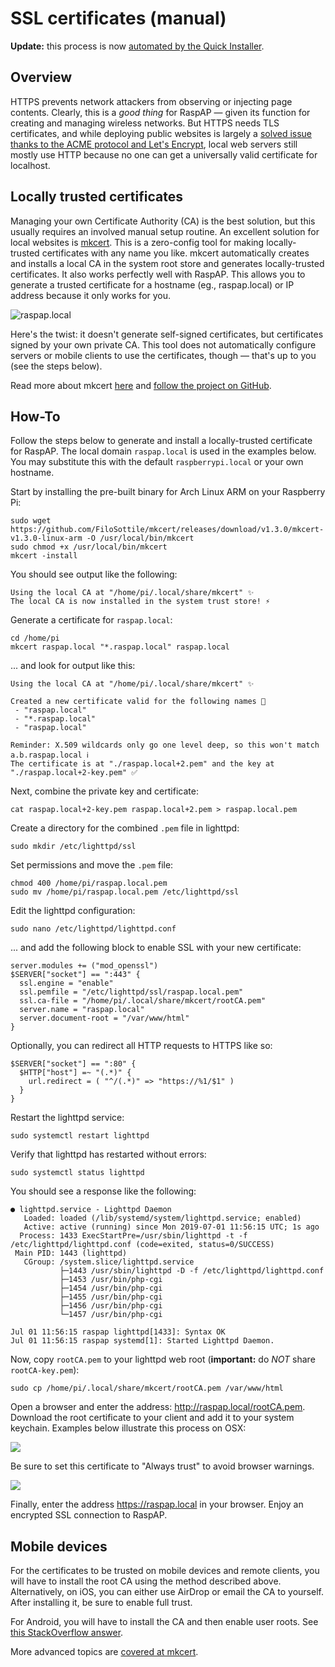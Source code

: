 # SSL certificates (manual)

**Update:** this process is now [automated by the Quick Installer](/ssl-quick/).

## Overview
HTTPS prevents network attackers from observing or injecting page contents. Clearly, this is a _good thing_ for RaspAP — given its function for creating and managing wireless networks. But HTTPS needs TLS certificates, and while deploying public websites is largely a [solved issue thanks to the ACME protocol and Let's Encrypt](https://www.leebutterman.com/2019/08/05/analyzing-hundreds-of-millions-of-ssl-connections.html), local web servers still mostly use HTTP because no one can get a universally valid certificate for localhost.

## Locally trusted certificates 
Managing your own Certificate Authority (CA) is the best solution, but this usually requires an involved manual setup routine. An excellent solution for local websites is [mkcert](https://github.com/FiloSottile/mkcert). This is a zero-config tool for making locally-trusted certificates with any name you like. mkcert automatically creates and installs a local CA in the system root store and generates locally-trusted certificates. It also works perfectly well with RaspAP. This allows you to generate a trusted certificate for a hostname (eg., raspap.local) or IP address because it only works for you. 

![raspap.local](https://i.imgur.com/kQoeh0S.png)

Here's the twist: it doesn't generate self-signed certificates, but certificates signed by your own private CA. This tool does not automatically configure servers or mobile clients to use the certificates, though — that's up to you (see the steps below).

Read more about mkcert [here](https://blog.filippo.io/mkcert-valid-https-certificates-for-localhost/) and [follow the project on GitHub](https://github.com/FiloSottile/mkcert).

## How-To
Follow the steps below to generate and install a locally-trusted certificate for RaspAP. The local domain `raspap.local` is used in the examples below. You may substitute this with the default `raspberrypi.local` or your own hostname. 

Start by installing the pre-built binary for Arch Linux ARM on your Raspberry Pi:
```
sudo wget https://github.com/FiloSottile/mkcert/releases/download/v1.3.0/mkcert-v1.3.0-linux-arm -O /usr/local/bin/mkcert
sudo chmod +x /usr/local/bin/mkcert
mkcert -install
```
You should see output like the following:
```
Using the local CA at "/home/pi/.local/share/mkcert" ✨
The local CA is now installed in the system trust store! ⚡️
```
Generate a certificate for `raspap.local`:
```
cd /home/pi
mkcert raspap.local "*.raspap.local" raspap.local
```
... and look for output like this:
```
Using the local CA at "/home/pi/.local/share/mkcert" ✨

Created a new certificate valid for the following names 📜
 - "raspap.local"
 - "*.raspap.local"
 - "raspap.local"

Reminder: X.509 wildcards only go one level deep, so this won't match a.b.raspap.local ℹ️
The certificate is at "./raspap.local+2.pem" and the key at "./raspap.local+2-key.pem" ✅
```
Next, combine the private key and certificate:
```
cat raspap.local+2-key.pem raspap.local+2.pem > raspap.local.pem
```
Create a directory for the combined `.pem` file in lighttpd:
```
sudo mkdir /etc/lighttpd/ssl
```
Set permissions and move the `.pem` file:
```
chmod 400 /home/pi/raspap.local.pem
sudo mv /home/pi/raspap.local.pem /etc/lighttpd/ssl
```
Edit the lighttpd configuration:
```
sudo nano /etc/lighttpd/lighttpd.conf
```
... and add the following block to enable SSL with your new certificate:
```
server.modules += ("mod_openssl")
$SERVER["socket"] == ":443" {
  ssl.engine = "enable"
  ssl.pemfile = "/etc/lighttpd/ssl/raspap.local.pem"
  ssl.ca-file = "/home/pi/.local/share/mkcert/rootCA.pem"
  server.name = "raspap.local"
  server.document-root = "/var/www/html"
}
```

Optionally, you can redirect all HTTP requests to HTTPS like so:
```
$SERVER["socket"] == ":80" {
  $HTTP["host"] =~ "(.*)" {
    url.redirect = ( "^/(.*)" => "https://%1/$1" )
  }
}
```

Restart the lighttpd service:
```
sudo systemctl restart lighttpd
```
Verify that lighttpd has restarted without errors:
```
sudo systemctl status lighttpd
```
You should see a response like the following:
```
● lighttpd.service - Lighttpd Daemon
   Loaded: loaded (/lib/systemd/system/lighttpd.service; enabled)
   Active: active (running) since Mon 2019-07-01 11:56:15 UTC; 1s ago
  Process: 1433 ExecStartPre=/usr/sbin/lighttpd -t -f /etc/lighttpd/lighttpd.conf (code=exited, status=0/SUCCESS)
 Main PID: 1443 (lighttpd)
   CGroup: /system.slice/lighttpd.service
           ├─1443 /usr/sbin/lighttpd -D -f /etc/lighttpd/lighttpd.conf
           ├─1453 /usr/bin/php-cgi
           ├─1454 /usr/bin/php-cgi
           ├─1455 /usr/bin/php-cgi
           ├─1456 /usr/bin/php-cgi
           └─1457 /usr/bin/php-cgi

Jul 01 11:56:15 raspap lighttpd[1433]: Syntax OK
Jul 01 11:56:15 raspap systemd[1]: Started Lighttpd Daemon.
```
Now, copy `rootCA.pem` to your lighttpd web root (**important:** do *NOT* share `rootCA-key.pem`):
```
sudo cp /home/pi/.local/share/mkcert/rootCA.pem /var/www/html
```
Open a browser and enter the address: http://raspap.local/rootCA.pem. Download the root certificate to your client and add it to your system keychain. Examples below illustrate this process on OSX:

![](https://i.imgur.com/RCJJPYL.png)

Be sure to set this certificate to "Always trust" to avoid browser warnings. 

![](https://i.imgur.com/Lx8Plqi.png)

Finally, enter the address https://raspap.local in your browser. Enjoy an encrypted SSL connection to RaspAP.

## Mobile devices
For the certificates to be trusted on mobile devices and remote clients, you will have to install the root CA using the method described above. Alternatively, on iOS, you can either use AirDrop or email the CA to yourself. After installing it, be sure to enable full trust. 

For Android, you will have to install the CA and then enable user roots. See [this StackOverflow answer](https://stackoverflow.com/a/22040887/749014).

More advanced topics are [covered at mkcert](https://github.com/FiloSottile/mkcert#advanced-topics).
 
